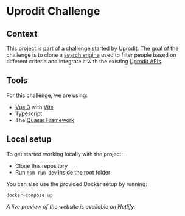 # Uprodit Challenge

## Context

This project is part of a [challenge](https://doc.uprodit.com/docs/challenge/) started by [Uprodit](https://www.uprodit.com/). The goal of the challenge is to clone a [search engine](https://www.uprodit.com/profile/all/search/perso) used to filter people based on different criteria and integrate it with the existing [Uprodit APIs](https://doc.uprodit.com/docs/api/).

## Tools

For this challenge, we are using:

- [Vue 3](https://vuejs.org/) with [Vite](https://vitejs.dev/)
- Typescript
- The [Quasar Framework](https://quasar.dev/)

## Local setup

To get started working locally with the project:

- Clone this repository
- Run `npm run dev` inside the root folder

You can also use the provided Docker setup by running:

```
docker-compose up
```

_A live preview of the website is available on Netlify._

